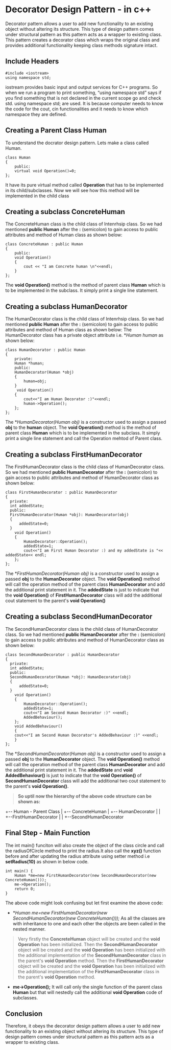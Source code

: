# Decorator Design Pattern - in c++
Decorator pattern allows a user to add new functionality to an existing object without altering its structure. This type of design pattern comes under structural pattern as this pattern acts as a wrapper to existing class.
This pattern creates a decorator class which wraps the original class and provides additional functionality keeping class methods signature intact.

## Include Headers

```
#include <iostream>
using namespace std;
```
 iostream provides basic input and output services for C++ programs. So when we run a program to print something, “using namespace std” says if you find something that is not declared in the current scope go and check std. using namespace std; are used. It is because computer needs to know the code for the cout, cin functionalities and it needs to know which namespace they are defined.

## Creating a Parent Class Human

 To understand the docrator design pattern. Lets make a class called Human.

```
class Human
{
    public:
    virtual void Operation()=0;
};
```
It have its pure virtual method called **Operation** that has to be implemented in its child/subclasses.
Now we will see how this method will be implemented in the child class

## Creating a subclass ConcreteHuman

The ConcreteHuman class is the child class of Intenrhsip class. So we had mentioned **public Human** after the **:** (semicolon) to gain access to public attributes and method of Human class as shown below:

```
class ConcreteHuman : public Human
{
    public:
    void Operation()
    {
        cout << "I am Concrete human \n"<<endl; 
    }
};
```
The **void Operation()** method is the method of parent class **Human** which is to be implemented in the subclass. It simply print a single line statement.

## Creating a subclass HumanDecorator

The HumanDecorator class is the child class of Intenrhsip class. So we had mentioned **public Human** after the **:** (semicolon) to gain access to public attributes and method of Human class as shown below:
The HumanDecorator class has a private object attribute i.e. **Human *human** as shown below: 
```
class HumanDecorator : public Human
{
    private:
    Human *human;
    public:
    HumanDecorator(Human *obj)
    {
        human=obj;
    }
     void Operation()
    {
        cout<<"I am Human Decorator :)"<<endl;
        human->Operation();
    };
};

```
The **HumanDecorator(Human *obj)** is a constructor used to assign a passed **obj** to the **human** object. The **void Operation()** method is the method of parent class **Human** which is to be implemented in the subclass. It simply print a single line statement and call the Operation mehtod of Parent class.

## Creating a subclass FirstHumanDecorator

The FirstHumanDecorator class is the child class of HumanDecorator class. So we had mentioned **public HumanDecorator** after the **:** (semicolon) to gain access to public attributes and method of HumanDecorator class as shown below:

```
class FirstHumanDecorator : public HumanDecorator
{
  private:
  int addedState;
  public:
  FirstHumanDecorator(Human *obj): HumanDecorator(obj)
  {
      addedState=0;
  }
    void Operation()
    {
        HumanDecorator::Operation();
        addedState=1;
        cout<<"I am First Human Decorator :) and my addedState is "<< addedState<< endl;
    };
};
```
The **FirstHumanDecorator(Human *obj)** is a constructor used to assign a passed **obj** to the **HumanDecorator** object. The **void Operation()** method will call the operation method of the parent class **HumanDecorator** and add the additional print statement in it. The **addedState**  is just to indicate that the **void Operation()** of 
**FirstHumanDecorator** class will add the additional cout statement to the parent's **void Operation()**

## Creating a subclass SecondHumanDecorator

The SecondHumanDecorator class is the child class of HumanDecorator class. So we had mentioned **public HumanDecorator** after the **:** (semicolon) to gain access to public attributes and method of HumanDecorator class as shown below:

```
class SecondHumanDecorator : public HumanDecorator
{
  private:
  int addedState;
  public:
  SecondHumanDecorator(Human *obj): HumanDecorator(obj)
  {
      addedState=0;
  }
    void Operation()
    {
        HumanDecorator::Operation();
        addedState=1;
        cout<<"I am Second Human Decorator :)" <<endl;
        AddedBehaviour();
    };
    void AddedBehaviour()
    {
    cout<<"I am Second Human Decorator's AddedBehaviour :)" <<endl;
    }
};
```
The **SecondHumanDecorator(Human *obj)** is a constructor used to assign a passed **obj** to the **HumanDecorator** object. The **void Operation()** method will call the operation method of the parent class **HumanDecorator** and add the additional print statement in it. The **addedState** and **void AddedBehaviour()** is just to indicate that the **void Operation()** of **SecondHumanDecorator** class will add the additional two cout statement to the parent's **void Operation()**.


> **So uptil now the hierarchy of the above code structure can be shown as:**

+-- Human - Parent Class
|   +-- ConcreteHuman
|   +-- HumanDecorator
|   |   +--FirstHumanDecorator
|   |   +--SecondHumanDecorator


## Final Step - Main Function

The int main() funciton will also create the object of the class circle and call the radiusOfCircle method to print the radius.It also call the **xyz()** function before and after updating the radius attribute using setter method i.e **setRadius(10)** as shown in below code.

```
int main() {
    Human *me=new FirstHumanDecorator(new SecondHumanDecorator(new ConcreteHuman()));
    me->Operation();
    return 0;
}
```
The above code might look confusing but let first examine the above code:

* **Human *me=new FirstHumanDecorator(new SecondHumanDecorator(new ConcreteHuman()));** As all the classes are with inheritance to one and each other the objects are been called in the nested manner.
>Very firstly the **ConcreteHuman** object will be created and the **void Operation** has been initialized.
>Then the **SecondHumanDecorator** object will be created and the **void Operation** has been initialized with the additional implementation of the **SecondHumanDecorator** class in the parent's **void Operation** method.
>Then the **FirstHumanDecorator** object will be created and the **void Operation** has been initialized with the additional implementation of the **FirstHumanDecorator** class in the parent's **void Operation** method.
* **me->Operation();** It will call only the single function of the parent class **Human** but that will nestedly call the additional **void Operation** code of subclasses.

## Conclusion

Therefore, it obeys the decorator design pattern allows a user to add new functionality to an existing object without altering its structure. This type of design pattern comes under structural pattern as this pattern acts as a wrapper to existing class.


